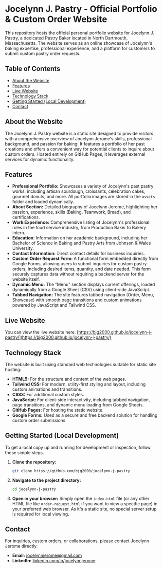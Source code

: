 # Jocelynn J. Pastry - Official Portfolio & Custom Order Website

This repository hosts the official personal portfolio website for Jocelynn J. Pastry, a dedicated Pastry Baker located in North Dartmouth, Massachusetts. The website serves as an online showcase of Jocelynn's baking expertise, professional experience, and a platform for customers to submit custom pastry order requests.

## Table of Contents

-   [About the Website](#about-the-website)
-   [Features](#features)
-   [Live Website](#live-website)
-   [Technology Stack](#technology-stack)
-   [Getting Started (Local Development)](#getting-started-local-development)
-   [Contact](#contact)

## About the Website

The Jocelynn J. Pastry website is a static site designed to provide visitors with a comprehensive overview of Jocelynn Jerome's skills, professional background, and passion for baking. It features a portfolio of her past creations and offers a convenient way for potential clients to inquire about custom orders. Hosted entirely on GitHub Pages, it leverages external services for dynamic functionality.

## Features

* **Professional Portfolio:** Showcases a variety of Jocelynn's past pastry works, including artisan sourdough, croissants, celebration cakes, gourmet donuts, and more. All portfolio images are stored in the `assets` folder and loaded dynamically.
* **About Section:** Detailed biography of Jocelynn Jerome, highlighting her passion, experience, skills (Baking, Teamwork, Bread), and certifications.
* **Work Experience:** Comprehensive listing of Jocelynn's professional roles in the food service industry, from Production Baker to Bakery Intern.
* **Education:** Information on her academic background, including her Bachelor of Science in Baking and Pastry Arts from Johnson & Wales University.
* **Contact Information:** Direct contact details for business inquiries.
* **Custom Order Request Form:** A functional form embedded directly from Google Forms, allowing users to submit inquiries for custom pastry orders, including desired items, quantity, and date needed. This form securely captures data without requiring a backend server for the website itself.
* **Dynamic Menu:** The "Menu" section displays current offerings, loaded dynamically from a Google Sheet (CSV) using client-side JavaScript.
* **Tabbed Navigation:** The site features tabbed navigation (Order, Menu, Showcase) with smooth page transitions and custom animations powered by JavaScript and Tailwind CSS.

## Live Website

You can view the live website here:
[https://bjg2000.github.io/jocelynn-j-pastry/](https://bjg2000.github.io/jocelynn-j-pastry/)

## Technology Stack

The website is built using standard web technologies suitable for static site hosting:

* **HTML5:** For the structure and content of the web pages.
* **Tailwind CSS:** For modern, utility-first styling and layout, including custom animations and transitions.
* **CSS3:** For additional custom styles.
* **JavaScript:** For client-side interactivity, including tabbed navigation, page transitions, and dynamic menu loading from Google Sheets.
* **GitHub Pages:** For hosting the static website.
* **Google Forms:** Used as a secure and free backend solution for handling custom order submissions.

## Getting Started (Local Development)

To get a local copy up and running for development or inspection, follow these simple steps.

1.  **Clone the repository:**
    ```bash
    git clone https://github.com/bjg2000/jocelynn-j-pastry
    ```
2.  **Navigate to the project directory:**
    ```bash
    cd jocelynn-j-pastry
    ```
3.  **Open in your browser:**
    Simply open the `index.html` file (or any other HTML file like `order-request.html` if you want to view a specific page) in your preferred web browser. As it's a static site, no special server setup is required for local viewing.

## Contact

For inquiries, custom orders, or collaborations, please contact Jocelynn Jerome directly:

* **Email:** jocelynnjerome@gmail.com
* **LinkedIn:** [linkedin.com/in/jocelynnjerome](https://linkedin.com/in/jocelynnjerome)
